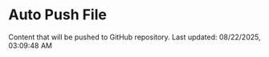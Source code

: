 # Auto Push File

Content that will be pushed to GitHub repository.
Last updated: 08/22/2025, 03:09:48 AM